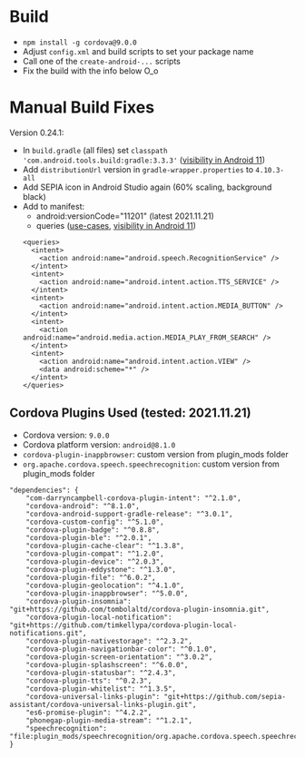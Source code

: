 # Build

- `npm install -g cordova@9.0.0`
- Adjust `config.xml` and build scripts to set your package name
- Call one of the `create-android-...` scripts
- Fix the build with the info below O_o

# Manual Build Fixes

Version 0.24.1:
- In `build.gradle` (all files) set `classpath 'com.android.tools.build:gradle:3.3.3'` ([visibility in Android 11](https://android-developers.googleblog.com/2020/07/preparing-your-build-for-package-visibility-in-android-11.html))
- Add `distributionUrl` version in `gradle-wrapper.properties` to `4.10.3-all`
- Add SEPIA icon in Android Studio again (60% scaling, background black)
- Add to manifest:
  - android:versionCode="11201" (latest 2021.11.21)
  - queries ([use-cases](https://developer.android.com/training/package-visibility/use-cases), [visibility in Android 11](https://medium.com/androiddevelopers/package-visibility-in-android-11-cc857f221cd9))
  ```
  <queries>
    <intent>
      <action android:name="android.speech.RecognitionService" />
    </intent>
    <intent>
      <action android:name="android.intent.action.TTS_SERVICE" />
    </intent>
    <intent>
      <action android:name="android.intent.action.MEDIA_BUTTON" />
    </intent>
    <intent>
      <action android:name="android.media.action.MEDIA_PLAY_FROM_SEARCH" />
    </intent>
    <intent>
      <action android:name="android.intent.action.VIEW" />
      <data android:scheme="*" />
    </intent>
  </queries>
  ```

## Cordova Plugins Used (tested: 2021.11.21)

- Cordova version: `9.0.0`
- Cordova platform version: `android@8.1.0`
- `cordova-plugin-inappbrowser`: custom version from plugin_mods folder
- `org.apache.cordova.speech.speechrecognition`: custom version from plugin_mods folder

```
"dependencies": {
	"com-darryncampbell-cordova-plugin-intent": "^2.1.0",
	"cordova-android": "^8.1.0",
	"cordova-android-support-gradle-release": "^3.0.1",
	"cordova-custom-config": "^5.1.0",
	"cordova-plugin-badge": "^0.8.8",
	"cordova-plugin-ble": "^2.0.1",
	"cordova-plugin-cache-clear": "^1.3.8",
	"cordova-plugin-compat": "^1.2.0",
	"cordova-plugin-device": "^2.0.3",
	"cordova-plugin-eddystone": "^1.3.0",
	"cordova-plugin-file": "^6.0.2",
	"cordova-plugin-geolocation": "^4.1.0",
	"cordova-plugin-inappbrowser": "^5.0.0",
	"cordova-plugin-insomnia": "git+https://github.com/tombolaltd/cordova-plugin-insomnia.git",
	"cordova-plugin-local-notification": "git+https://github.com/timkellypa/cordova-plugin-local-notifications.git",
	"cordova-plugin-nativestorage": "^2.3.2",
	"cordova-plugin-navigationbar-color": "^0.1.0",
	"cordova-plugin-screen-orientation": "^3.0.2",
	"cordova-plugin-splashscreen": "^6.0.0",
	"cordova-plugin-statusbar": "^2.4.3",
	"cordova-plugin-tts": "^0.2.3",
	"cordova-plugin-whitelist": "^1.3.5",
	"cordova-universal-links-plugin": "git+https://github.com/sepia-assistant/cordova-universal-links-plugin.git",
	"es6-promise-plugin": "^4.2.2",
	"phonegap-plugin-media-stream": "^1.2.1",
	"speechrecognition": "file:plugin_mods/speechrecognition/org.apache.cordova.speech.speechrecognition"
}
```

